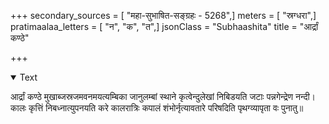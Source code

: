 +++
secondary_sources = [ "महा-सुभाषित-सङ्ग्रहः - 5268",]
meters = [ "स्रग्धरा",]
pratimaalaa_letters = [ "न", "क", "त",]
jsonClass = "Subhaashita"
title = "आर्द्रां कण्ठे"

+++

<details open><summary>Text</summary>

आर्द्रां कण्ठे मुखाब्जस्रजमवनमयत्यम्बिका जानुलम्बां स्थाने कृत्वेन्दुलेखां निबिडयति जटाः पन्नगेन्द्रेण नन्दी।  
कालः कृत्तिं निबध्नात्युपनयति करे कालरात्रिः कपालं शंभोर्नृत्यावतारे परिषदिति पृथग्व्यापृता वः पुनातु॥
</details>
